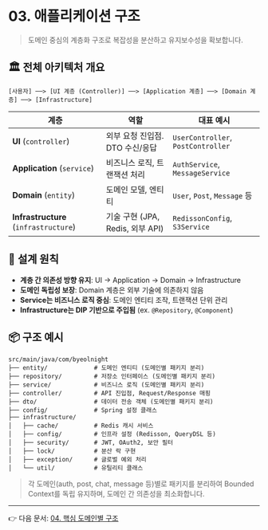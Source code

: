 # 03. 애플리케이션 구조

> 도메인 중심의 계층화 구조로 복잡성을 분산하고 유지보수성을 확보합니다.

## 🏛️ 전체 아키텍처 개요

```plaintext
[사용자] ──> [UI 계층 (Controller)] ──> [Application 계층] ──> [Domain 계층] ──> [Infrastructure]
```

| 계층                                    | 역할                         | 대표 예시                              |
| ------------------------------------- | -------------------------- | ---------------------------------- |
| **UI** (`controller`)                 | 외부 요청 진입점. DTO 수신/응답       | `UserController`, `PostController` |
| **Application** (`service`)           | 비즈니스 로직, 트랜잭션 처리          | `AuthService`, `MessageService`    |
| **Domain** (`entity`)                 | 도메인 모델, 엔티티              | `User`, `Post`, `Message` 등        |
| **Infrastructure** (`infrastructure`) | 기술 구현 (JPA, Redis, 외부 API) | `RedissonConfig`, `S3Service`      |

## 🧭 설계 원칙

* **계층 간 의존성 방향 유지**: UI → Application → Domain → Infrastructure
* **도메인 독립성 보장**: Domain 계층은 외부 기술에 의존하지 않음
* **Service는 비즈니스 로직 중심**: 도메인 엔티티 조작, 트랜잭션 단위 관리
* **Infrastructure는 DIP 기반으로 주입됨** (ex. `@Repository`, `@Component`)

## 📦 구조 예시

```
src/main/java/com/byeolnight
├── entity/             # 도메인 엔티티 (도메인별 패키지 분리)
├── repository/         # 저장소 인터페이스 (도메인별 패키지 분리)
├── service/            # 비즈니스 로직 (도메인별 패키지 분리)
├── controller/         # API 진입점, Request/Response 매핑
├── dto/                # 데이터 전송 객체 (도메인별 패키지 분리)
├── config/             # Spring 설정 클래스
├── infrastructure/
│   ├── cache/          # Redis 캐시 서비스
│   ├── config/         # 인프라 설정 (Redisson, QueryDSL 등)
│   ├── security/       # JWT, OAuth2, 보안 필터
│   ├── lock/           # 분산 락 구현
│   ├── exception/      # 글로벌 예외 처리
│   └── util/           # 유틸리티 클래스
```

> 각 도메인(auth, post, chat, message 등)별로 패키지를 분리하여 Bounded Context를 독립 유지하며, 도메인 간 의존성을 최소화합니다.

---

👉 다음 문서: [04. 핵심 도메인별 구조](./04_core-domains.md)